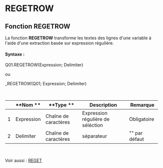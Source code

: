# REGETROW

## Fonction REGETROW

La fonction **REGETROW** transforme les textes des lignes d'une variable à l'aide d'une extraction basée sur expression régulière.

#### Syntaxe :&nbsp;

Q01.REGETROW(Expression; Delimiter)

ou

\_REGETROW(Q01; Expression; Delimiter)

&nbsp;

| &nbsp; | **Nom ** | **Type ** | **Description** | **Remarque** |
| --- | --- | --- | --- | --- |
| &#49; | Expression | Chaîne de caractères | Expression régulière de séléction | Obligatoire |
| &#50; | Delimiter | Chaîne de caractères | séparateur | "" par défaut |


&nbsp;

Voir aussi : [REGET](<REGET1.md>)
